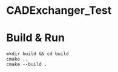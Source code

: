 # CADExchanger_Test
<h1> Build & Run </h1>

```
mkdir build && cd build
cmake ..
cmake --build .
```

